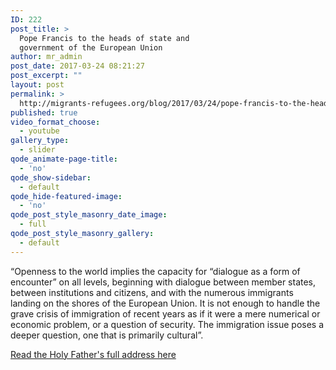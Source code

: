 ```yaml
---
ID: 222
post_title: >
  Pope Francis to the heads of state and
  government of the European Union
author: mr_admin
post_date: 2017-03-24 08:21:27
post_excerpt: ""
layout: post
permalink: >
  http://migrants-refugees.org/blog/2017/03/24/pope-francis-to-the-heads-of-state-and-government-of-the-european-union/
published: true
video_format_choose:
  - youtube
gallery_type:
  - slider
qode_animate-page-title:
  - 'no'
qode_show-sidebar:
  - default
qode_hide-featured-image:
  - 'no'
qode_post_style_masonry_date_image:
  - full
qode_post_style_masonry_gallery:
  - default
---
```

“Openness to the world implies the capacity for “dialogue as a form of encounter” on all levels, beginning with dialogue between member states, between institutions and citizens, and with the numerous immigrants landing on the shores of the European Union. It is not enough to handle the grave crisis of immigration of recent years as if it were a mere numerical or economic problem, or a question of security. The immigration issue poses a deeper question, one that is primarily cultural”.

<a href="http://w2.vatican.va/content/francesco/en/speeches/2017/march/documents/papa-francesco_20170324_capi-unione-europea.html" target="_blank">Read the Holy Father's full address here</a>